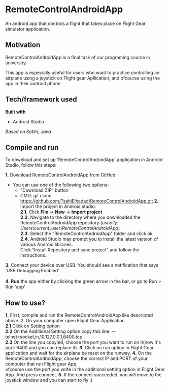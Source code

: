 # RemoteControlAndroidApp
An android app that controls a flight that takes place on Flight Gear simulator application.

## Motivation

RemoteControlAndroidApp is a final task of our programing course in university.

This app is especially useful for users who want to practice controlling an airplane using a joystick on Flight gear Apllication,
and ofcourse using the app in their android phone.

## Tech/framework used

**Built with**
* Android Studio

*Based on Kotlin, Java*

## Compile and run
To download and set up 'RemoteControlAndroidApp' application in Android Studio, follow this steps:

**1.** Download RemoteControlAndroidApp from GitHub: 
 * You can use one of the following two options- <br/>
   * "Download ZIP" button 
   * CMD: git clone https://github.com/TsahiElhadad/RemoteControlAndroidApp.git
**2.** Import the project in Android studio: <br/>
 **2.1.** Click **File** -> **New** -> **Import project** <br/>
 **2.2.** Navigate to the directory where you downloaded the RemoteControlAndroidApp repository *(usually: Users\current_user\RemoteControlAndroidApp)* <br/>
 **2.3.** Select the "RemoteControlAndroidApp" folder and click ok <br/>
 **2.4.** Android Studio may prompt you to install the latest version of various Android libraries. <br/>
 Click "Install Repository and sync project" and follow the instructions.

**3.** Connect your device over USB. You should see a notification that says ‘USB Debugging Enabled’ <br/> <br/>
**4.** **Run** the app either by clicking the green arrow in the bar, or go to Run > Run 'app' <br/>

## How to use?

**1.** First, compile and run the RemoteControlAndroidApp like descripted above.
2. On your computer open Flight Gear Application <br/>
  **2.1** Click on Setting option <br/>
  **2.2** On the Additional Setting option copy this line: --telnet=socket,in,10,127.0.0.1,6400,tcp <br/>
  **2.3** On the line you copyied, choose the port you want to run on it(now it's port: 6400 and you can replace it).
**3.** Click on run option in Flight Gear application and wait for the airplane be reset on the runway.
**4.** On the RemoteControlAndroidApp, choose the correct IP and PORT of your computer that run Flight gear App, <br/>
       ofcourse use the port you write in the additional setting option in Flight Gear App.
       And press connect.
**5.** If the connect succeeded, you will move to the joystick window and you can start to fly :)



